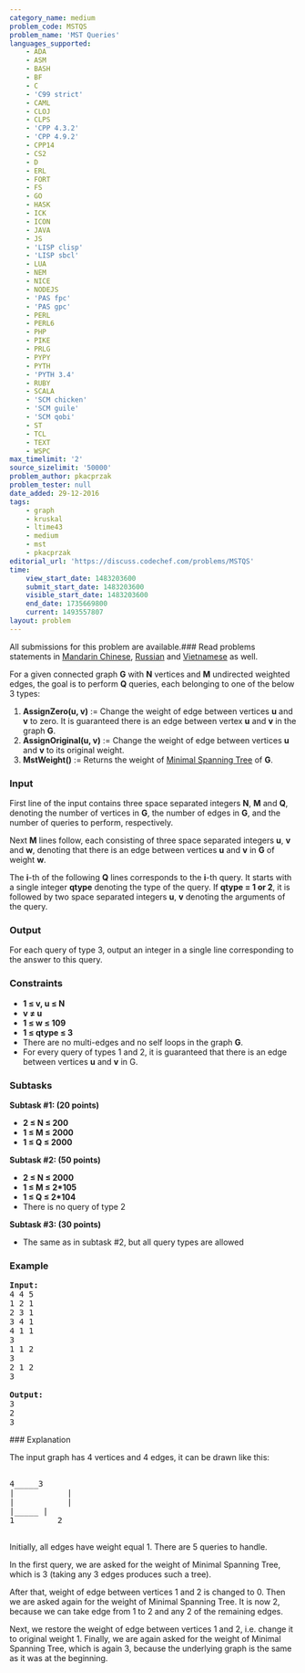 ```yaml
---
category_name: medium
problem_code: MSTQS
problem_name: 'MST Queries'
languages_supported:
    - ADA
    - ASM
    - BASH
    - BF
    - C
    - 'C99 strict'
    - CAML
    - CLOJ
    - CLPS
    - 'CPP 4.3.2'
    - 'CPP 4.9.2'
    - CPP14
    - CS2
    - D
    - ERL
    - FORT
    - FS
    - GO
    - HASK
    - ICK
    - ICON
    - JAVA
    - JS
    - 'LISP clisp'
    - 'LISP sbcl'
    - LUA
    - NEM
    - NICE
    - NODEJS
    - 'PAS fpc'
    - 'PAS gpc'
    - PERL
    - PERL6
    - PHP
    - PIKE
    - PRLG
    - PYPY
    - PYTH
    - 'PYTH 3.4'
    - RUBY
    - SCALA
    - 'SCM chicken'
    - 'SCM guile'
    - 'SCM qobi'
    - ST
    - TCL
    - TEXT
    - WSPC
max_timelimit: '2'
source_sizelimit: '50000'
problem_author: pkacprzak
problem_tester: null
date_added: 29-12-2016
tags:
    - graph
    - kruskal
    - ltime43
    - medium
    - mst
    - pkacprzak
editorial_url: 'https://discuss.codechef.com/problems/MSTQS'
time:
    view_start_date: 1483203600
    submit_start_date: 1483203600
    visible_start_date: 1483203600
    end_date: 1735669800
    current: 1493557807
layout: problem
---
```

All submissions for this problem are available.###  Read problems statements in [Mandarin Chinese](http://www.codechef.com/download/translated/LTIME43/mandarin/MSTQS.pdf), [Russian](http://www.codechef.com/download/translated/LTIME43/russian/MSTQS.pdf) and [Vietnamese](http://www.codechef.com/download/translated/LTIME43/vietnamese/MSTQS.pdf) as well.

For a given connected graph **G** with **N** vertices and **M** undirected weighted edges, the goal is to perform **Q** queries, each belonging to one of the below 3 types:

1. **AssignZero(u, v)** := Change the weight of edge between vertices **u** and **v** to zero. It is guaranteed there is an edge between vertex **u** and **v** in the graph **G**.
2. **AssignOriginal(u, v)** := Change the weight of edge between vertices **u** and **v** to its original weight.
3. **MstWeight()** := Returns the weight of [Minimal Spanning Tree](https://en.wikipedia.org/wiki/Minimum_spanning_tree) of **G**.

### Input

First line of the input contains three space separated integers **N**, **M** and **Q**, denoting the number of vertices in **G**, the number of edges in **G**, and the number of queries to perform, respectively.

Next **M** lines follow, each consisting of three space separated integers **u**, **v** and **w**, denoting that there is an edge between vertices **u** and **v** in **G** of weight **w**.

The **i**-th of the following **Q** lines corresponds to the **i**-th query. It starts with a single integer **qtype** denoting the type of the query. If **qtype = 1 or 2**, it is followed by two space separated integers **u**, **v** denoting the arguments of the query.

### Output

For each query of type 3, output an integer in a single line corresponding to the answer to this query.

### Constraints

- **1 ≤ v, u ≤ N**
- **v ≠ u**
- **1 ≤ w ≤ 109**
- **1 ≤ qtype ≤ 3**
- There are no multi-edges and no self loops in the graph **G**.
- For every query of types 1 and 2, it is guaranteed that there is an edge between vertices **u** and **v** in G.

### Subtasks

**Subtask #1: (20 points)**

- **2 ≤ N ≤ 200**
- **1 ≤ M ≤ 2000**
- **1 ≤ Q ≤ 2000**

**Subtask #2: (50 points)**

- **2 ≤ N ≤ 2000**
- **1 ≤ M ≤ 2\*105**
- **1 ≤ Q ≤ 2\*104**
- There is no query of type 2

**Subtask #3: (30 points)**

- The same as in subtask #2, but all query types are allowed

### Example

<pre><b>Input:</b>
4 4 5
1 2 1
2 3 1
3 4 1
4 1 1
3 
1 1 2
3
2 1 2
3

<b>Output:</b>
3
2
3
</pre>### Explanation

The input graph has 4 vertices and 4 edges, it can be drawn like this:

<pre>

4_____3
|           |
|           |
|_____ |
1         2

</pre>Initially, all edges have weight equal 1. There are 5 queries to handle.

In the first query, we are asked for the weight of Minimal Spanning Tree, which is 3 (taking any 3 edges produces such a tree).

After that, weight of edge between vertices 1 and 2 is changed to 0. Then we are asked again for the weight of Minimal Spanning Tree. It is now 2, because we can take edge from 1 to 2 and any 2 of the remaining edges.

Next, we restore the weight of edge between vertices 1 and 2, i.e. change it to original weight 1. Finally, we are again asked for the weight of Minimal Spanning Tree, which is again 3, because the underlying graph is the same as it was at the beginning.
